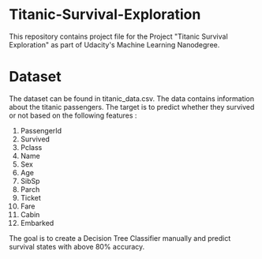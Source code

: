 # Titanic-Survival-Exploration
This repository contains project file for the Project "Titanic Survival Exploration" as part of Udacity's Machine Learning Nanodegree.

# Dataset
The dataset can be found in titanic_data.csv. The data contains information about the titanic passengers. The target is to predict whether they survived or not based on the following features :
1. PassengerId
2. Survived
3. Pclass
4. Name
5. Sex
6. Age
7. SibSp
8. Parch
9. Ticket
10. Fare
11. Cabin
12. Embarked

The goal is to create a Decision Tree Classifier manually and predict survival states with above 80% accuracy.

